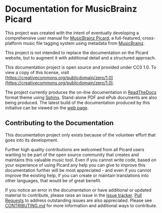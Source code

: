 # Documentation for MusicBrainz Picard

This project was created with the intent of eventually developing a comprehensive
user manual for [MusicBrainz Picard](https://picard.musicbrainz.org), a full-featured,
cross-platform music file tagging system using metadata from [MusicBrainz](https://musicbrainz.org).

This project is not intended to replace the documentation on the Picard website, but to augment
it with additional detail and a structured approach.

This documentation project is open source and provided under CC0 1.0. To view a copy of this license,
visit [https://creativecommons.org/publicdomain/zero/1.0](https://creativecommons.org/publicdomain/zero/1.0).

The project currently produces the on-line documentation in [ReadTheDocs](https://readthedocs.org)
format theme using [Sphinx](https://www.sphinx-doc.org/). Stand-alone PDF and ePub documents are also being
produced.  The latest build of the documentation produced by this initiative can be viewed on the
[web page](https://picard-docs.musicbrainz.org/).

## Contributing to the Documentation

This documentation project only exists because of the volunteer effort that goes into its development.

Further high quality contributions are welcomed from all Picard users wanting to be part of the
open source community that creates and maintains this valuable music tool. Even if you cannot
write code, based on your experience of using Picard any help you can give to improve this
documentation further will be most appreciated - and even if you cannot improve the existing help,
if you can create or maintain translations into other languages, that would be of great benefit.

If you notice an error in the documentation or have additional or updated material to contribute,
please raise an issue in the [issue tracker](https://github.com/rdswift/picard-docs/issues).
[Pull Requests](https://github.com/rdswift/picard-docs/pulls) to address outstanding issues are also
appreciated.  Please see [CONTRIBUTING.md](https://github.com/rdswift/picard-docs/blob/master/.github/CONTRIBUTING.md)
for more information and additional ways to contribute.
